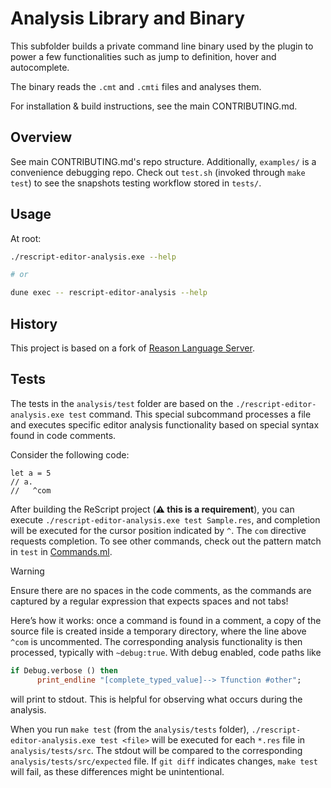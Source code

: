 # Analysis Library and Binary

This subfolder builds a private command line binary used by the plugin to power a few functionalities such as jump to definition, hover and autocomplete.

The binary reads the `.cmt` and `.cmti` files and analyses them.

For installation & build instructions, see the main CONTRIBUTING.md.

## Overview

See main CONTRIBUTING.md's repo structure. Additionally, `examples/` is a convenience debugging repo. Check out `test.sh` (invoked through `make test`) to see the snapshots testing workflow stored in `tests/`.

## Usage

At root:

```sh
./rescript-editor-analysis.exe --help

# or

dune exec -- rescript-editor-analysis --help
```

## History

This project is based on a fork of [Reason Language Server](https://github.com/jaredly/reason-language-server).

## Tests

The tests in the `analysis/test` folder are based on the `./rescript-editor-analysis.exe test` command. This special subcommand processes a file and executes specific editor analysis functionality based on special syntax found in code comments.

Consider the following code:

```res
let a = 5
// a.
//   ^com
```

After building the ReScript project (**⚠️ this is a requirement**), you can execute `./rescript-editor-analysis.exe test Sample.res`, and completion will be executed for the cursor position indicated by `^`. The `com` directive requests completion. To see other commands, check out the pattern match in `test` in [Commands.ml](./src/Commands.ml).

> [!WARNING]
> Ensure there are no spaces in the code comments, as the commands are captured by a regular expression that expects spaces and not tabs!

Here’s how it works: once a command is found in a comment, a copy of the source file is created inside a temporary directory, where the line above `^com` is uncommented. The corresponding analysis functionality is then processed, typically with `~debug:true`. With debug enabled, code paths like

```ml
if Debug.verbose () then
      print_endline "[complete_typed_value]--> Tfunction #other";
```

will print to stdout. This is helpful for observing what occurs during the analysis.

When you run `make test` (from the `analysis/tests` folder), `./rescript-editor-analysis.exe test <file>` will be executed for each `*.res` file in `analysis/tests/src`. The stdout will be compared to the corresponding `analysis/tests/src/expected` file. If `git diff` indicates changes, `make test` will fail, as these differences might be unintentional.
